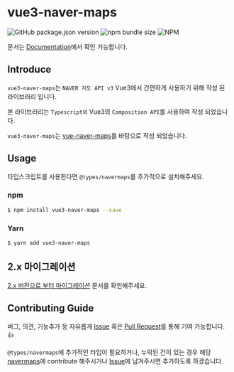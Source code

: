 # <h1>vue3-naver-maps</h1>

![GitHub package.json version](https://img.shields.io/github/package-json/v/dongkyuuuu/vue3-naver-maps)
![npm bundle size](https://img.shields.io/bundlephobia/min/vue3-naver-maps)
![NPM](https://img.shields.io/npm/l/vue3-naver-maps)

문서는 [Documentation](https://dongkyuuuu.github.io/vue3-naver-maps/)에서 확인 가능합니다.

## Introduce

`vue3-naver-maps`는 `NAVER 지도 API v3` Vue3에서 간편하게 사용하기 위해 작성 된 라이브러리 입니다.

본 라이브러리는 `Typescript와` Vue3의 `Composition API`를 사용하여 작성 되었습니다.

`vue3-naver-maps`는 [vue-naver-maps](https://github.com/Shin-JaeHeon/vue-naver-maps)를 바탕으로 작성 되었습니다.

## Usage

타입스크립트를 사용한다면 `@types/navermaps`를 추가적으로 설치해주세요.

### npm

```bash
$ npm install vue3-naver-maps --save
```

### Yarn

```bash
$ yarn add vue3-naver-maps
```

## 2.x 마이그레이션

[2.x 버전으로 부터 마이그레이션](https://dongkyuuuu.github.io/vue3-naver-maps/migrations/from2.html) 문서를 확인해주세요.

## Contributing Guide

버그, 의견, 기능추가 등 자유롭게 [Issue](https://github.com/DongKyuuuu/vue3-naver-maps/issues) 혹은 [Pull Request](https://github.com/DongKyuuuu/vue3-naver-maps/pulls)를 통해 기여 가능합니다. 👍

`@types/navermaps`에 추가적인 타입이 필요하거나, 누락된 건이 있는 경우 해당 [navermaps](https://github.com/DefinitelyTyped/DefinitelyTyped/tree/master/types/navermaps)에 contribute 해주시거나 [Issue](https://github.com/DongKyuuuu/vue3-naver-maps/issues)에 남겨주시면 추가하도록 하겠습니다.
